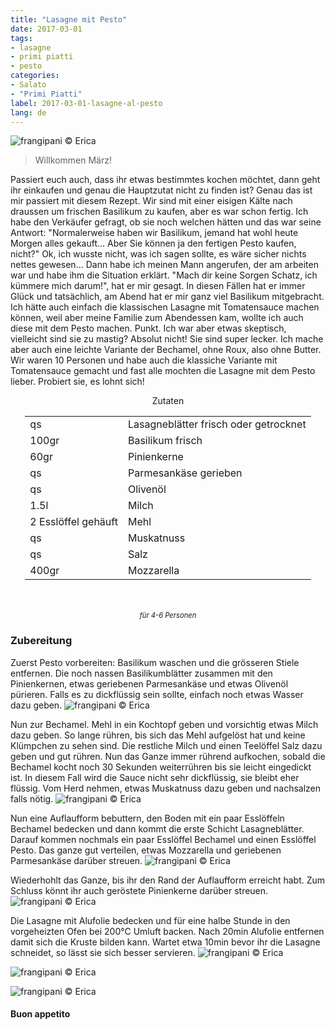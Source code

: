 ```yaml
---
title: "Lasagne mit Pesto"
date: 2017-03-01
tags:
- lasagne
- primi piatti
- pesto
categories:
- Salato
- "Primi Piatti"
label: 2017-03-01-lasagne-al-pesto
lang: de
---
```

![](../2017-03-01-lasagne-al-pesto/header.jpg "frangipani © Erica")

> Willkommen März!

Passiert euch auch, dass ihr etwas bestimmtes kochen möchtet, dann geht ihr einkaufen und genau die Hauptzutat nicht zu finden ist? Genau das ist mir passiert mit diesem Rezept. Wir sind mit einer eisigen Kälte nach draussen um frischen Basilikum zu kaufen, aber es war schon fertig. Ich habe den Verkäufer gefragt, ob sie noch welchen hätten und das war seine Antwort: "Normalerweise haben wir Basilikum, jemand hat wohl heute Morgen alles gekauft... Aber Sie können ja den fertigen Pesto kaufen, nicht?" Ok, ich wusste nicht, was ich sagen sollte, es wäre sicher nichts nettes gewesen... Dann habe ich meinen Mann angerufen, der am arbeiten war und habe ihm die Situation erklärt. "Mach dir keine Sorgen Schatz, ich kümmere mich darum!", hat er mir gesagt. In diesen Fällen hat er immer Glück und tatsächlich, am Abend hat er mir ganz viel Basilikum mitgebracht. Ich hätte auch einfach die klassischen Lasagne mit Tomatensauce machen können, weil aber meine Familie zum Abendessen kam, wollte ich auch diese mit dem Pesto machen. Punkt. Ich war aber etwas skeptisch, vielleicht sind sie zu mastig? Absolut nicht! Sie sind super lecker. Ich mache aber auch eine leichte Variante der Bechamel, ohne Roux, also ohne Butter. Wir waren 10 Personen und habe auch die klassiche Variante mit Tomatensauce gemacht und fast alle mochten die Lasagne mit dem Pesto lieber. Probiert sie, es lohnt sich!

<div id="wrapper" style="text-align: center">
  <div id="yourdiv" style="display: inline-block;">
    <div class="ingredients">
      <div class="ingredients-title">Zutaten</div>
      <table>
        <tbody>
          <tr>
            <td>qs</td>
            <td>Lasagneblätter frisch oder getrocknet</td>
          </tr>      
          <tr>
            <td>100gr</td>
            <td>Basilikum frisch</td>
          </tr>      
          <tr>
            <td>60gr</td>
            <td>Pinienkerne</td>
          </tr>
          <tr>
            <td>qs</td>
            <td>Parmesankäse gerieben</td>
          </tr>
          <tr>
            <td>qs</td>
            <td>Olivenöl</td>
          </tr>
          <tr>
            <td>1.5l</td>
            <td>Milch</td>
          </tr>
          <tr>
            <td>2 Esslöffel gehäuft</td>
            <td>Mehl</td>
          </tr>
          <tr>
            <td>qs</td>
            <td>Muskatnuss</td>
          </tr>
          <tr>
            <td>qs</td>
            <td>Salz</td>
          </tr>
          <tr>
            <td>400gr</td>
            <td>Mozzarella</td>
          </tr>
        </tbody>
      </table>
      <br></br>
      <i class="pull-right" style="font-size: 80%;">für 4-6 Personen</i>
    </div>
  </div>
</div>


<h3>
  <font color="grey">
    <i class="fa fa-cogs"></i>
  </font> Zubereitung
</h3>

Zuerst Pesto vorbereiten: Basilikum waschen und die grösseren Stiele entfernen. Die noch nassen Basilikumblätter zusammen mit den Pinienkernen, etwas geriebenen Parmesankäse und etwas Olivenöl pürieren. Falls es zu dickflüssig sein sollte, einfach noch etwas Wasser dazu geben.
![](../2017-03-01-lasagne-al-pesto/pesto.jpg "frangipani © Erica")

Nun zur Bechamel. Mehl in ein Kochtopf geben und vorsichtig etwas Milch dazu geben. So lange rühren, bis sich das Mehl aufgelöst hat und keine Klümpchen zu sehen sind. Die restliche Milch und einen Teelöffel Salz dazu geben und gut rühren. Nun das Ganze immer rührend aufkochen, sobald die Bechamel kocht noch 30 Sekunden weiterrühren bis sie leicht eingedickt ist. In diesem Fall wird die Sauce nicht sehr dickflüssig, sie bleibt eher flüssig. Vom Herd nehmen, etwas Muskatnuss dazu geben und nachsalzen falls nötig.
![](../2017-03-01-lasagne-al-pesto/besciamella.jpg "frangipani © Erica")

Nun eine Auflaufform bebuttern, den Boden mit ein paar Esslöffeln Bechamel bedecken und dann kommt die erste Schicht Lasagneblätter. Darauf kommen nochmals ein paar Esslöffel Bechamel und einen Esslöffel Pesto. Das ganze gut verteilen, etwas Mozzarella und geriebenen Parmesankäse darüber streuen.
![](../2017-03-01-lasagne-al-pesto/comporre.jpg "frangipani © Erica")

Wiederhohlt das Ganze, bis ihr den Rand der Auflaufform erreicht habt. Zum Schluss könnt ihr auch geröstete Pinienkerne darüber streuen.
![](../2017-03-01-lasagne-al-pesto/teglia.jpg "frangipani © Erica")

Die Lasagne mit Alufolie bedecken und für eine halbe Stunde in den vorgeheizten Ofen bei 200°C Umluft backen. Nach 20min Alufolie entfernen damit sich die Kruste bilden kann. Wartet etwa 10min bevor ihr die Lasagne schneidet, so lässt sie sich besser servieren.
![](../2017-03-01-lasagne-al-pesto/risultato1.jpg "frangipani © Erica")

![](../2017-03-01-lasagne-al-pesto/risultato2.jpg "frangipani © Erica")

![](../2017-03-01-lasagne-al-pesto/risultato3.jpg "frangipani © Erica")

<h4>Buon appetito
  <font color="red">
    <i class="fa fa-smile-o"></i>
  </font>
</h4>